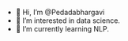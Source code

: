 - 👋 Hi, I’m @Pedadabhargavi
- 👀 I’m interested in data science.
- 🌱 I’m currently learning NLP.



<!---
Pedadabhargavi/Pedadabhargavi is a ✨ special ✨ repository because its `README.md` (this file) appears on your GitHub profile.
You can click the Preview link to take a look at your changes.
--->
